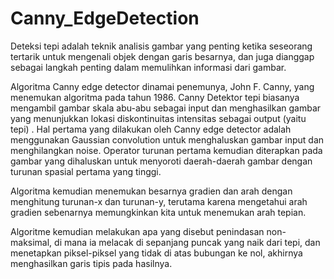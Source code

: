 # Canny_EdgeDetection
Deteksi tepi adalah teknik analisis gambar yang penting ketika seseorang tertarik untuk mengenali objek dengan garis besarnya, dan juga dianggap sebagai langkah penting dalam memulihkan informasi dari gambar.

Algoritma Canny edge detector dinamai penemunya, John F. Canny, yang menemukan algoritma pada tahun 1986. Canny Detektor tepi biasanya mengambil gambar skala abu-abu sebagai input dan menghasilkan gambar yang menunjukkan lokasi diskontinuitas intensitas sebagai output (yaitu tepi) .
Hal pertama yang dilakukan oleh Canny edge detector adalah menggunakan Gaussian convolution untuk menghaluskan gambar input dan menghilangkan noise. Operator turunan pertama kemudian diterapkan pada gambar yang dihaluskan untuk menyoroti daerah-daerah gambar dengan turunan spasial pertama yang tinggi.

Algoritma kemudian menemukan besarnya gradien dan arah dengan menghitung turunan-x dan turunan-y, terutama karena mengetahui arah gradien sebenarnya memungkinkan kita untuk menemukan arah tepian.

Algoritme kemudian melakukan apa yang disebut penindasan non-maksimal, di mana ia melacak di sepanjang puncak yang naik dari tepi, dan menetapkan piksel-piksel yang tidak di atas bubungan ke nol, akhirnya menghasilkan garis tipis pada hasilnya.
